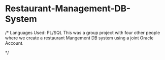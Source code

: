 # Restaurant-Management-DB-System
/*
Languages Used: PL/SQL
This was a group project with four other people where we create a restaurant Mangement DB system using a joint Oracle Account.

*/
